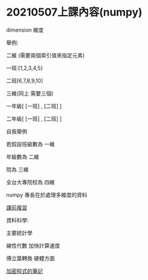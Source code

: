 # 20210507上課內容(numpy)

dimension 維度

舉例:

二維 (需要兩個索引值來指定元素)

一班:[1,2,3,4,5]

二班[6,7,8,9,10]    

三維(同上 需要三個)

一年級[ [一班] , [二班] ]

二年級[ [一班] , [二班] ]

自我舉例 

若假設班級數為  一維

年級數為  二維

院為  三維

全台大專院校為  四維

numpy 專長在於處理多維度的資料

[課前複習](https://www.notion.so/numpy-4acd2a515ca54bb48ca532e24a719b62)

資料科學: 

主要統計學

線性代數 加快計算速度

傅立葉轉換 硬體方面

[加密程式的筆記](加密程式的筆記.md)
